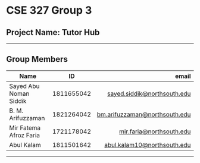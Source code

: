 # CSE 327 Group 3 
## Project Name: Tutor Hub

***
## Group Members
| Name             | ID            | email  |
| -------------    |:-------------:| -----:|
| Sayed Abu Noman Siddik  | 1811655042 | sayed.siddik@northsouth.edu|
| B. M. Arifuzzaman| 1821264042    | bm.arifuzzaman@northsouth.edu |
| Mir Fatema Afroz Faria  | 1721178042    |   mir.faria@northsouth.edu |
| Abul Kalam   | 1811501642 |    abul.kalam10@northsouth.edu |
***
